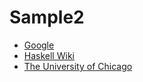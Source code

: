 # Sample2

- [Google](www.google.com)
- [Haskell Wiki](https://wiki.haskell.org/Haskell)
- [The University of Chicago](https://www.uchicago.edu/)

